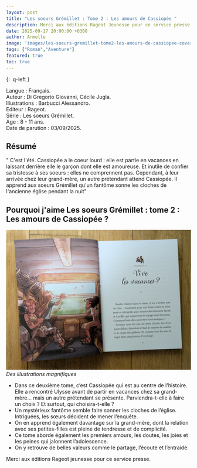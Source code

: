 ```yaml
---
layout: post
title: "Les soeurs Grémillet : Tome 2 : Les amours de Cassiopée "
description: Merci aux éditions Rageot Jeunesse pour ce service presse qui m’a permis de découvrir la version romancée de la BD. Un vrai coup de cœur, et maintenant j’ai hâte de lire la suite !
date: 2025-09-17 20:00:00 +0300
author: Armelle
image: 'images/les-soeurs-gremillet-tome2-les-amours-de-cassiopee-cover.jpg'
tags: ["Roman","Aventure"]
featured: true
toc: true
---
```


{: .q-left }

Langue : Français.    
Auteur : Di Gregorio Giovanni, Cécile Jugla.    
Illustrations : Barbucci Alessandro.                   
Editeur : Rageot.    
Série : Les soeurs Grémillet.                
Age : 8 - 11 ans.                             
Date de parution : 03/09/2025.         

## Résumé

" C'est l'été. Cassiopée a le coeur lourd : elle est partie en vacances en laissant derrière elle le garçon dont elle est amoureuse. Et inutile de confier sa tristesse à ses soeurs : elles ne comprennent pas. Cependant, à leur arrivée chez leur grand-mère, un autre prétendant attend Cassiopée. Il apprend aux soeurs Grémillet qu'un fantôme sonne les cloches de l'ancienne église pendant la nuit"

## Pourquoi j'aime Les soeurs Grémillet : tome 2 : Les amours de Cassiopée ?

![Des illustrations magnifiques](images/les-soeurs-gremillet-tome2-les-amours-de-cassiopee-int.jpg)
*Des illustrations magnifiques*
- Dans ce deuxième tome, c’est Cassiopée qui est au centre de l'histoire. Elle a rencontré Ulysse avant de partir en vacances chez sa grand-mère... mais un autre prétendant se présente. Parviendra-t-elle à faire un choix ? Et surtout, qui choisira-t-elle ?
- Un mystérieux fantôme semble faire sonner les cloches de l’église. Intriguées, les sœurs décident de mener l’enquête.
- On en apprend également davantage sur la grand-mère, dont la relation avec ses petites-filles est pleine de tendresse et de complicité.
- Ce tome aborde également les premiers amours, les doutes, les joies et les peines qui jalonnent l’adolescence. 
- On y retrouve de belles valeurs comme le partage, l’écoute et l’entraide.

Merci aux éditions Rageot jeunesse pour ce service presse.




